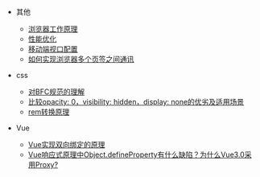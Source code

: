 * 其他
  * [浏览器工作原理](note1.md)
  * [性能优化](note2.md)
  * [移动端视口配置](note5.md)
  * [如何实现浏览器多个页签之间通讯](note6.md)

* css
  * [对BFC规范的理解](note3.md)
  * [比较opacity: 0，visibility: hidden，display: none的优劣及适用场景](note4.md)
  * [rem转换原理](note7.md)

* Vue
  * [Vue实现双向绑定的原理](vue/note8.md)
  * [Vue响应式原理中Object.defineProperty有什么缺陷？为什么Vue3.0采用Proxy?](vue/note9.md)
  